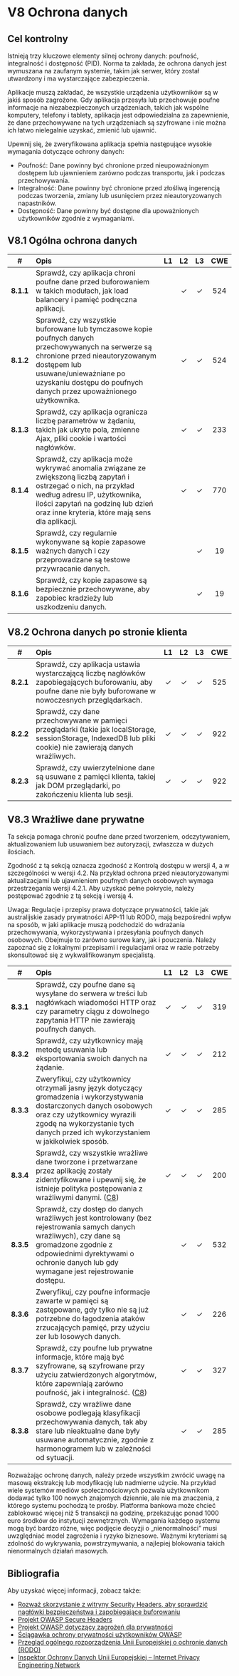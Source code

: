 # V8 Ochrona danych

## Cel kontrolny

Istnieją trzy kluczowe elementy silnej ochrony danych: poufność, integralność i dostępność (PID). Norma ta zakłada, że ochrona danych jest wymuszana na zaufanym systemie, takim jak serwer, który został utwardzony i ma wystarczające zabezpieczenia.

Aplikacje muszą zakładać, że wszystkie urządzenia użytkowników są w jakiś sposób zagrożone. Gdy aplikacja przesyła lub przechowuje poufne informacje na niezabezpieczonych urządzeniach, takich jak wspólne komputery, telefony i tablety, aplikacja jest odpowiedzialna za zapewnienie, że dane przechowywane na tych urządzeniach są szyfrowane i nie można ich łatwo nielegalnie uzyskać, zmienić lub ujawnić.

Upewnij się, że zweryfikowana aplikacja spełnia następujące wysokie wymagania dotyczące ochrony danych:

* Poufność: Dane powinny być chronione przed nieupoważnionym dostępem lub ujawnieniem zarówno podczas transportu, jak i podczas przechowywania.
* Integralność: Dane powinny być chronione przed złośliwą ingerencją podczas tworzenia, zmiany lub usunięciem przez nieautoryzowanych napastników.
* Dostępność: Dane powinny być dostępne dla upoważnionych użytkowników zgodnie z wymaganiami.

## V8.1 Ogólna ochrona danych

| # | Opis | L1 | L2 | L3 | CWE |
| :---: | :--- | :---: | :---:| :---: | :---: |
| **8.1.1** | Sprawdź, czy aplikacja chroni poufne dane przed buforowaniem w takich modułach, jak load balancery i pamięć podręczna aplikacji. | | ✓ | ✓ | 524 |
| **8.1.2** | Sprawdź, czy wszystkie buforowane lub tymczasowe kopie poufnych danych przechowywanych na serwerze są chronione przed nieautoryzowanym dostępem lub usuwane/unieważniane po uzyskaniu dostępu do poufnych danych przez upoważnionego użytkownika. | | ✓ | ✓ | 524 |
| **8.1.3** | Sprawdź, czy aplikacja ogranicza liczbę parametrów w żądaniu, takich jak ukryte pola, zmienne Ajax, pliki cookie i wartości nagłówków. | | ✓ | ✓ | 233 |
| **8.1.4** | Sprawdź, czy aplikacja może wykrywać anomalia związane ze zwiększoną liczbą zapytań i ostrzegać o nich, na przykład według adresu IP, użytkownika, ilości zapytań na godzinę lub dzień oraz inne kryteria, które mają sens dla aplikacji. | | ✓ | ✓ | 770 |
| **8.1.5** | Sprawdź, czy regularnie wykonywane są kopie zapasowe ważnych danych i czy przeprowadzane są testowe przywracanie danych. | | | ✓ | 19 |
| **8.1.6** | Sprawdź, czy kopie zapasowe są bezpiecznie przechowywane, aby zapobiec kradzieży lub uszkodzeniu danych. | | | ✓ | 19 |

## V8.2 Ochrona danych po stronie klienta

| # | Opis | L1 | L2 | L3 | CWE |
| :---: | :--- | :---: | :---:| :---: | :---: |
| **8.2.1** | Sprawdź, czy aplikacja ustawia wystarczającą liczbę nagłówków zapobiegających buforowaniu, aby poufne dane nie były buforowane w nowoczesnych przeglądarkach. | ✓ | ✓ | ✓ | 525 |
| **8.2.2** | Sprawdź, czy dane przechowywane w pamięci przeglądarki (takie jak localStorage, sessionStorage, IndexedDB lub pliki cookie) nie zawierają danych wrażliwych. | ✓ | ✓ | ✓ | 922 |
| **8.2.3** | Sprawdź, czy uwierzytelnione dane są usuwane z pamięci klienta, takiej jak DOM przeglądarki, po zakończeniu klienta lub sesji. | ✓ | ✓ | ✓ | 922 |

## V8.3 Wrażliwe dane prywatne

Ta sekcja pomaga chronić poufne dane przed tworzeniem, odczytywaniem, aktualizowaniem lub usuwaniem bez autoryzacji, zwłaszcza w dużych ilościach.

Zgodność z tą sekcją oznacza zgodność z Kontrolą dostępu w wersji 4, a w szczególności w wersji 4.2. Na przykład ochrona przed nieautoryzowanymi aktualizacjami lub ujawnieniem poufnych danych osobowych wymaga przestrzegania wersji 4.2.1. Aby uzyskać pełne pokrycie, należy postępować zgodnie z tą sekcją i wersją 4.

Uwaga: Regulacje i przepisy prawa dotyczące prywatności, takie jak australijskie zasady prywatności APP-11 lub RODO, mają bezpośredni wpływ na sposób, w jaki aplikacje muszą podchodzić do wdrażania przechowywania, wykorzystywania i przesyłania poufnych danych osobowych. Obejmuje to zarówno surowe kary, jak i pouczenia. Należy zapoznać się z lokalnymi przepisami i regulacjami oraz w razie potrzeby skonsultować się z wykwalifikowanym specjalistą.

| # | Opis | L1 | L2 | L3 | CWE |
| :---: | :--- | :---: | :---:| :---: | :---: |
| **8.3.1** | Sprawdź, czy poufne dane są wysyłane do serwera w treści lub nagłówkach wiadomości HTTP oraz czy parametry ciągu z dowolnego zapytania HTTP nie zawierają poufnych danych. | ✓ | ✓ | ✓ | 319 |
| **8.3.2** | Sprawdź, czy użytkownicy mają metodę usuwania lub eksportowania swoich danych na żądanie. | ✓ | ✓ | ✓ | 212 |
| **8.3.3** | Zweryfikuj, czy użytkownicy otrzymali jasny język dotyczący gromadzenia i wykorzystywania dostarczonych danych osobowych oraz czy użytkownicy wyrazili zgodę na wykorzystanie tych danych przed ich wykorzystaniem w jakikolwiek sposób. | ✓ | ✓ | ✓ | 285 |
| **8.3.4** | Sprawdź, czy wszystkie wrażliwe dane tworzone i przetwarzane przez aplikację zostały zidentyfikowane i upewnij się, że istnieje polityka postępowania z wrażliwymi danymi. ([C8](https://owasp.org/www-project-proactive-controls/#div-numbering)) | ✓ | ✓ | ✓ | 200 |
| **8.3.5** | Sprawdź, czy dostęp do danych wrażliwych jest kontrolowany (bez rejestrowania samych danych wrażliwych), czy dane są gromadzone zgodnie z odpowiednimi dyrektywami o ochronie danych lub gdy wymagane jest rejestrowanie dostępu. | | ✓ | ✓ | 532 |
| **8.3.6** | Zweryfikuj, czy poufne informacje zawarte w pamięci są zastępowane, gdy tylko nie są już potrzebne do łagodzenia ataków zrzucających pamięć, przy użyciu zer lub losowych danych. | | ✓ | ✓ | 226 |
| **8.3.7** | Sprawdź, czy poufne lub prywatne informacje, które mają być szyfrowane, są szyfrowane przy użyciu zatwierdzonych algorytmów, które zapewniają zarówno poufność, jak i integralność. ([C8](https://owasp.org/www-project-proactive-controls/#div-numbering)) | | ✓ | ✓ | 327 |
| **8.3.8** | Sprawdź, czy wrażliwe dane osobowe podlegają klasyfikacji przechowywania danych, tak aby stare lub nieaktualne dane były usuwane automatycznie, zgodnie z harmonogramem lub w zależności od sytuacji. | | ✓ | ✓ | 285 |

Rozważając ochronę danych, należy przede wszystkim zwrócić uwagę na masową ekstrakcję lub modyfikację lub nadmierne użycie. Na przykład wiele systemów mediów społecznościowych pozwala użytkownikom dodawać tylko 100 nowych znajomych dziennie, ale nie ma znaczenia, z którego systemu pochodzą te prośby. Platforma bankowa może chcieć zablokować więcej niż 5 transakcji na godzinę, przekazując ponad 1000 euro środków do instytucji zewnętrznych. Wymagania każdego systemu mogą być bardzo różne, więc podjęcie decyzji o „nienormalności” musi uwzględniać model zagrożenia i ryzyko biznesowe. Ważnymi kryteriami są zdolność do wykrywania, powstrzymywania, a najlepiej blokowania takich nienormalnych działań masowych.

## Bibliografia

Aby uzyskać więcej informacji, zobacz także:

* [Rozważ skorzystanie z witryny Security Headers, aby sprawdzić nagłówki bezpieczeństwa i zapobiegające buforowaniu](https://securityheaders.io)
* [Projekt OWASP Secure Headers](https://owasp.org/www-project-secure-headers/)
* [Projekt OWASP dotyczący zagrożeń dla prywatności](https://owasp.org/www-project-top-10-privacy-risks/)
* [Ściągawka ochrony prywatności użytkowników OWASP](https://cheatsheetseries.owasp.org/cheatsheets/User_Privacy_Protection_Cheat_Sheet.html)
* [Przegląd ogólnego rozporządzenia Unii Europejskiej o ochronie danych (RODO)](https://edps.europa.eu/data-protection_en)
* [Inspektor Ochrony Danych Unii Europejskiej – Internet Privacy Engineering Network](https://edps.europa.eu/data-protection/ipen-internet-privacy-engineering-network_en)
